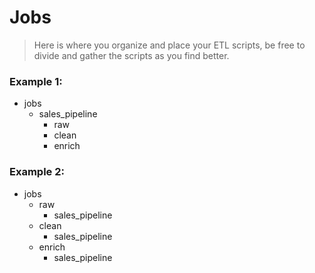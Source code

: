 # Jobs

> Here is where you organize and place your ETL scripts, be free to divide and gather the scripts as you find better.

### Example 1:
- jobs
    - sales_pipeline
        - raw
        - clean
        - enrich

### Example 2:
- jobs
    - raw
        - sales_pipeline
    - clean
        - sales_pipeline
    - enrich
        - sales_pipeline